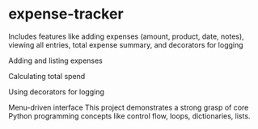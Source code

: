 # expense-tracker
Includes features like adding expenses (amount, product, date, notes), viewing all entries, total expense summary, and decorators for logging

Adding and listing expenses

Calculating total spend

Using decorators for logging

Menu-driven interface
This project demonstrates a strong grasp of core Python programming concepts like control flow, loops, dictionaries, lists.
